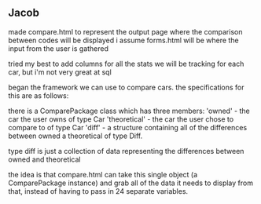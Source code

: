 
Jacob
-----
made compare.html to represent the output page where the comparison between codes will be displayed
i assume forms.html will be where the input from the user is gathered

tried my best to add columns for all the stats we will be tracking for each car, but i'm not very great at sql

began the framework we can use to compare cars. the specifications for this are as follows:

there is a ComparePackage class which has three members:
'owned' - the car the user owns of type Car
'theoretical' - the car the user chose to compare to of type Car
'diff' - a structure containing all of the differences between owned a theoretical of type Diff.

type diff is just a collection of data representing the differences between owned and theoretical

the idea is that compare.html can take this single object (a ComparePackage instance) and grab all of the data it needs to
display from that, instead of having to pass in 24 separate variables.
